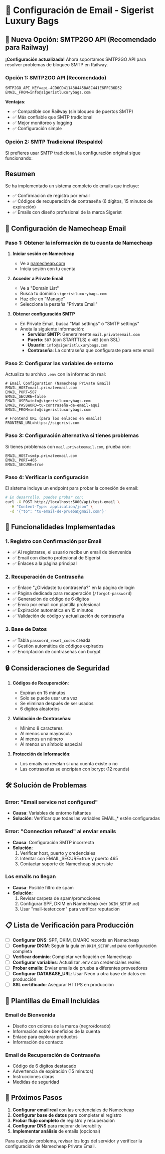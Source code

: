 # 📧 Configuración de Email - Sigerist Luxury Bags

## 🚀 Nueva Opción: SMTP2GO API (Recomendado para Railway)

**¡Configuración actualizada!** Ahora soportamos SMTP2GO API para resolver problemas de bloqueo SMTP en Railway.

### Opción 1: SMTP2GO API (Recomendado)
```env
SMTP2GO_API_KEY=api-4CD6CD4114304458A8C441E6FFC36D52
EMAIL_FROM=info@sigeristluxurybags.com
```

**Ventajas**:
- ✅ Compatible con Railway (sin bloqueo de puertos SMTP)
- ✅ Más confiable que SMTP tradicional
- ✅ Mejor monitoreo y logging
- ✅ Configuración simple

### Opción 2: SMTP Tradicional (Respaldo)
Si prefieres usar SMTP tradicional, la configuración original sigue funcionando:

## Resumen

Se ha implementado un sistema completo de emails que incluye:
- ✅ Confirmación de registro por email
- ✅ Códigos de recuperación de contraseña (6 dígitos, 15 minutos de expiración)
- ✅ Emails con diseño profesional de la marca Sigerist

## 🔧 Configuración de Namecheap Email

### Paso 1: Obtener la información de tu cuenta de Namecheap

1. **Iniciar sesión en Namecheap**
   - Ve a [namecheap.com](https://namecheap.com)
   - Inicia sesión con tu cuenta

2. **Acceder a Private Email**
   - Ve a "Domain List"
   - Busca tu dominio `sigeristluxurybags.com`
   - Haz clic en "Manage" 
   - Selecciona la pestaña "Private Email"

3. **Obtener configuración SMTP**
   - En Private Email, busca "Mail settings" o "SMTP settings"
   - Anota la siguiente información:
     - **Servidor SMTP**: Generalmente `mail.privateemail.com`
     - **Puerto**: `587` (con STARTTLS) o `465` (con SSL)
     - **Usuario**: `info@sigeristluxurybags.com`
     - **Contraseña**: La contraseña que configuraste para este email

### Paso 2: Configurar las variables de entorno

Actualiza tu archivo `.env` con la información real:

```env
# Email Configuration (Namecheap Private Email)
EMAIL_HOST=mail.privateemail.com
EMAIL_PORT=587
EMAIL_SECURE=false
EMAIL_USER=info@sigeristluxurybags.com
EMAIL_PASSWORD=tu-contraseña-de-email-aqui
EMAIL_FROM=info@sigeristluxurybags.com

# Frontend URL (para los enlaces en emails)
FRONTEND_URL=https://sigerist.com
```

### Paso 3: Configuración alternativa si tienes problemas

Si tienes problemas con `mail.privateemail.com`, prueba con:

```env
EMAIL_HOST=smtp.privateemail.com
EMAIL_PORT=465
EMAIL_SECURE=true
```

### Paso 4: Verificar la configuración

El sistema incluye un endpoint para probar la conexión de email:

```bash
# En desarrollo, puedes probar con:
curl -X POST http://localhost:5000/api/test-email \
  -H "Content-Type: application/json" \
  -d '{"to": "tu-email-de-prueba@gmail.com"}'
```

## 🎯 Funcionalidades Implementadas

### 1. Registro con Confirmación por Email
- ✅ Al registrarse, el usuario recibe un email de bienvenida
- ✅ Email con diseño profesional de Sigerist
- ✅ Enlaces a la página principal

### 2. Recuperación de Contraseña
- ✅ Enlace "¿Olvidaste tu contraseña?" en la página de login
- ✅ Página dedicada para recuperación (`/forgot-password`)
- ✅ Generación de código de 6 dígitos
- ✅ Envío por email con plantilla profesional
- ✅ Expiración automática en 15 minutos
- ✅ Validación de código y actualización de contraseña

### 3. Base de Datos
- ✅ Tabla `password_reset_codes` creada
- ✅ Gestión automática de códigos expirados
- ✅ Encriptación de contraseñas con bcrypt

## 🔒 Consideraciones de Seguridad

1. **Códigos de Recuperación**:
   - Expiran en 15 minutos
   - Solo se puede usar una vez
   - Se eliminan después de ser usados
   - 6 dígitos aleatorios

2. **Validación de Contraseñas**:
   - Mínimo 8 caracteres
   - Al menos una mayúscula
   - Al menos un número
   - Al menos un símbolo especial

3. **Protección de Información**:
   - Los emails no revelan si una cuenta existe o no
   - Las contraseñas se encriptan con bcrypt (12 rounds)

## 🛠️ Solución de Problemas

### Error: "Email service not configured"
- **Causa**: Variables de entorno faltantes
- **Solución**: Verificar que todas las variables EMAIL_* estén configuradas

### Error: "Connection refused" al enviar emails
- **Causa**: Configuración SMTP incorrecta
- **Solución**: 
  1. Verificar host, puerto y credenciales
  2. Intentar con EMAIL_SECURE=true y puerto 465
  3. Contactar soporte de Namecheap si persiste

### Los emails no llegan
- **Causa**: Posible filtro de spam
- **Solución**:
  1. Revisar carpeta de spam/promociones
  2. Configurar SPF, DKIM en Namecheap (ver `DKIM_SETUP.md`)
  3. Usar "mail-tester.com" para verificar reputación

## 📋 Lista de Verificación para Producción

- [ ] **Configurar DNS**: SPF, DKIM, DMARC records en Namecheap
- [ ] **Configurar DKIM**: Seguir la guía en `DKIM_SETUP.md` para configuración completa
- [ ] **Verificar dominio**: Completar verificación en Namecheap
- [ ] **Configurar variables**: Actualizar .env con credenciales reales
- [ ] **Probar emails**: Enviar emails de prueba a diferentes proveedores
- [ ] **Configurar DATABASE_URL**: Usar Neon u otra base de datos en producción
- [ ] **SSL certificado**: Asegurar HTTPS en producción

## 📧 Plantillas de Email Incluidas

### Email de Bienvenida
- Diseño con colores de la marca (negro/dorado)
- Información sobre beneficios de la cuenta
- Enlace para explorar productos
- Información de contacto

### Email de Recuperación de Contraseña
- Código de 6 dígitos destacado
- Advertencia de expiración (15 minutos)
- Instrucciones claras
- Medidas de seguridad

## 🚀 Próximos Pasos

1. **Configurar email real** con las credenciales de Namecheap
2. **Configurar base de datos** para completar el registro
3. **Probar flujo completo** de registro y recuperación
4. **Configurar DNS** para mejorar deliverability
5. **Implementar análisis** de emails (opcional)

Para cualquier problema, revisar los logs del servidor y verificar la configuración de Namecheap Private Email.